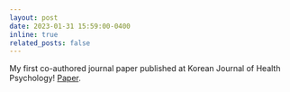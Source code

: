 ```yaml
---
layout: post
date: 2023-01-31 15:59:00-0400
inline: true
related_posts: false
---
```


My first co-authored journal paper published at Korean Journal of Health Psychology! [Paper](https://www.kci.go.kr/kciportal/ci/sereArticleSearch/ciSereArtiView.kci?sereArticleSearchBean.artiId=ART002926812).
 

